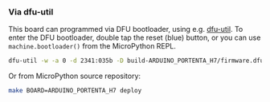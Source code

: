 ### Via dfu-util

This board can programmed via DFU bootloader, using e.g. [dfu-util](http://dfu-util.sourceforge.net/).
To enter the DFU bootloader, double tap the reset (blue) button, or you can use `machine.bootloader()` from the MicroPython REPL.

```bash
dfu-util -w -a 0 -d 2341:035b -D build-ARDUINO_PORTENTA_H7/firmware.dfu
```

Or from MicroPython source repository:

```bash
make BOARD=ARDUINO_PORTENTA_H7 deploy
```
